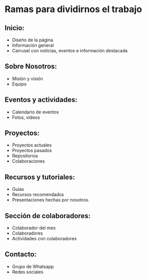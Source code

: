 # Ramas para dividirnos el trabajo

## Inicio:

- Diseño de la página
- Información general
- Carrusel con noticias, eventos e información destacada

## Sobre Nosotros:

- Misión y visión
- Equipo

## Eventos y actividades:

- Calendario de eventos
- Fotos, videos

## Proyectos:

- Proyectos actuales
- Proyectos pasados
- Repositorios
- Colaboraciones

## Recursos y tutoriales:

- Guías
- Recursos recomendados
- Presentaciones hechas por nosotros.

## Sección de colaboradores:

- Colaborador del mes
- Colaboradores
- Actividades con colaboradores

## Contacto:

- Grupo de Whatsapp
- Redes sociales
